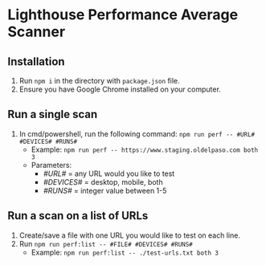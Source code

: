 # Lighthouse Performance Average Scanner

## Installation
1. Run `npm i` in the directory with `package.json` file.
2. Ensure you have Google Chrome installed on your computer.

## Run a single scan
1. In cmd/powershell, run the following command: `npm run perf -- #URL# #DEVICES# #RUNS#`
    - Example: `npm run perf -- https://www.staging.oldelpaso.com both 3`
    - Parameters:
        - *#URL#* = any URL would you like to test
        - *#DEVICES#* = desktop, mobile, both
        - *#RUNS#* = integer value between 1-5

## Run a scan on a list of URLs
1. Create/save a file with one URL you would like to test on each line.
2. Run `npm run perf:list -- #FILE# #DEVICES# #RUNS#`
    - Example: `npm run perf:list -- ./test-urls.txt both 3`

